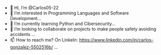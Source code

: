 - 👋 Hi, I’m @Carlos05-22
- 👀 I’m interested in Programming Languages and Software Development...
- 🌱 I’m currently learning Python and Cibersecurity...
- 💞️ I’m looking to collaborate on projects to make people safety avoiding accidents ...
- 📫 How to reach me? On LinkeIn: https://www.linkedin.com/in/carlos-gonzalez-5502516b/ ...

<!---
Carlos05-22/Carlos05-22 is a ✨ special ✨ repository because its `README.md` (this file) appears on your GitHub profile.
You can click the Preview link to take a look at your changes.
--->
